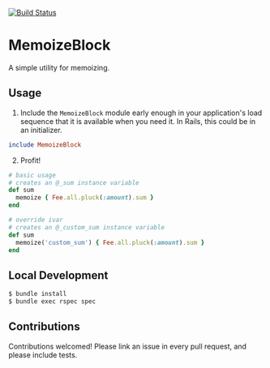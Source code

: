 [![Build Status](https://travis-ci.com/truecoach/memoize_block.svg?branch=main)](https://travis-ci.com/truecoach/memoize_block)

# MemoizeBlock

A simple utility for memoizing.

## Usage

1. Include the `MemoizeBlock` module early enough in your application's load sequence that it is available when you need it. In Rails, this could be in an initializer.

```ruby
include MemoizeBlock
```

2. Profit!

```ruby
# basic usage
# creates an @_sum instance variable
def sum
  memoize { Fee.all.pluck(:amount).sum }
end

# override ivar
# creates an @_custom_sum instance variable
def sum
  memoize('custom_sum') { Fee.all.pluck(:amount).sum }
end
```

## Local Development

```bash
$ bundle install
$ bundle exec rspec spec
```

## Contributions

Contributions welcomed! Please link an issue in every pull request, and please include tests.
